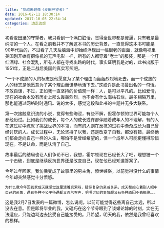 ```yaml
---
title: "我越来越像《麦田守望者》"
date: 2016-02-11 18:30:14
updated: 2017-10-05 22:54:14
categories: 边走边想
---
```


初看麦田里的守望者，我只看到一个满口脏话，觉得全世界都是傻逼，只有我是最纯洁的一个人。在看之前我并不了解这本书的历史背景，一直觉得这本书可能是90年代后的，不过看了几天后脑海中却始终浮现出一幅很老的画面，就像电视里美国刚开始有摄像机的无声电影一样，所有的人都穿着"老土"的服装，那是一个灯红酒绿、社会混乱，所有人都在寻找出路的时代，事实证明我是对的，此书出版于1951年，正是二战后美国的真实写照吧。

“一个不成熟的人的标志是他愿意为了某个理由而轰轰烈烈地死去，而一个成熟的人的标志是他愿意为了某个理由而谦恭地活下去。”这或许是此书最出名的一句话。不敢自谦，不过，正如我一直坚持的价值观一样：人，是可以平凡的。比如爱情，现在的社会本没有历史上那么轰轰烈烈，也不会有什么海枯石烂，最多相隔万里，那也能通过网络时时通讯。说的太多，感觉这段和此书的主题并无多大联系。

第一次接触意识流的小说，觉得有些晦涩，有些不解，但霍尔顿的世界可能每个人都经历过。比如我们的成长，每个人的成长或许都伴随着成年人的不理解，有的人在这过程中练就了挑战世界的本领，而有的人则在反抗的过程中渐渐成长为自己曾经讨厌的人。成长过程中，无论坚持了以我，还是改变了自我，都没有错，最终他们都会走向自己一样的人生，哪怕不是曾经希望的，但一个成年人可能更懂得珍惜现在。不是认命，而是认清了自己。

故事最后的结局也让人们争论不已，我想，霍尔顿现在已经长大了吧，理想被一个一个击破，到底是继续反抗世界还是改变自己，现在他已经知道答案了。

今年过年回家，我仿佛变成了故事里的男主角，愤世嫉俗，以前觉得没什么的事情今年却突然感觉十分愤怒。

	为什么我今年回到家成天就感觉这里活着真累呀，错综复杂的亲戚关系，成天都担心着别人眼中自己的形象，遇到各种不公平待遇却又忍气吞声，明明讨厌的事情却又有各种原因不去拒绝。。。
这是我2月7日发表的一篇微博，怎么说呢，以前可能觉得这些离自己太远，所以没去在意。但是即将毕业的我，又碰巧在这个节骨眼到了谈婚论嫁的时刻，实在无法适应，只能边骂边去接受自己能接受的。只希望，明天的我，依然是我曾经喜欢的模样。
